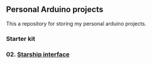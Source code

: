 ## Personal Arduino projects

This a repository for storing my personal arduino projects.

### Starter kit
### 02. [Starship interface](/starter-kit/02-starship-interface/)
